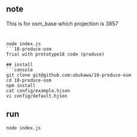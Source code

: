 ## note
This is for osm_base which projection is 3857  

#  

```console
node index.js 
```18-produce-osm
Trial with prototype18 code (produce)

## install
```console
git clone git@github.com:ubukawa/18-produce-osm
cd 18-produce-osm
npm install
cat config/example.hjson
vi config/default.hjson
```

## run
```console
node index.js
```  


